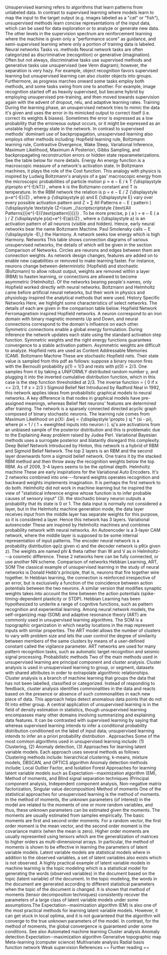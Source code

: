 Unsupervised learning refers to algorithms that learn patterns from
unlabeled data. In contrast to supervised learning where models learn to
map the input to the target output (e.g. images labeled as a \"cat\" or
\"fish\"), unsupervised methods learn concise representations of the
input data, which can be used for data exploration or to analyze or
generate new data. The other levels in the supervision spectrum are
reinforcement learning where the machine is given only a \"performance
score\" as guidance, and semi-supervised learning where only a portion
of training data is labeled. Neural networks Tasks vs. methods Neural
network tasks are often categorized as discriminative (recognition) or
generative (imagination). Often but not always, discriminative tasks use
supervised methods and generative tasks use unsupervised (see Venn
diagram); however, the separation is very hazy. For example, object
recognition favors supervised learning but unsupervised learning can
also cluster objects into groups. Furthermore, as progress marches
onward some tasks employ both methods, and some tasks swing from one to
another. For example, image recognition started off as heavily
supervised, but became hybrid by employing unsupervised pre-training,
and then moved towards supervision again with the advent of dropout,
relu, and adaptive learning rates. Training During the learning phase,
an unsupervised network tries to mimic the data it\'s given and uses the
error in its mimicked output to correct itself (i.e. correct its weights
& biases). Sometimes the error is expressed as a low probability that
the erroneous output occurs, or it might be expressed as an unstable
high energy state in the network. In contrast to supervised methods\'
dominant use of backpropagation, unsupervised learning also employs
other methods including: Hopfield learning rule, Boltzmann learning
rule, Contrastive Divergence, Wake Sleep, Variational Inference, Maximum
Likelihood, Maximum A Posteriori, Gibbs Sampling, and backpropagating
reconstruction errors or hidden state reparameterizations. See the table
below for more details. Energy An energy function is a macroscopic
measure of a network\'s activation state. In Boltzmann machines, it
plays the role of the Cost function. This analogy with physics is
inspired by Ludwig Boltzmann\'s analysis of a gas\' macroscopic energy
from the microscopic probabilities of particle motion p ∝ e − E / k T
{\\displaystyle p\\propto e\^{-E/kT}} , where k is the Boltzmann
constant and T is temperature. In the RBM network the relation is p = e
− E / Z {\\displaystyle p=e\^{-E}/Z} , where p {\\displaystyle p} and E
{\\displaystyle E} vary over every possible activation pattern and Z = ∑
All Patterns e − E ( pattern ) {\\displaystyle \\textstyle {Z=\\sum
\_{\\scriptscriptstyle {\\text{All
Patterns}}}e\^{-E({\\text{pattern}})}}} . To be more precise, p ( a ) =
e − E ( a ) / Z {\\displaystyle p(a)=e\^{-E(a)}/Z} , where a
{\\displaystyle a} is an activation pattern of all neurons (visible and
hidden). Hence, early neural networks bear the name Boltzmann Machine.
Paul Smolensky calls − E {\\displaystyle -E\\,} the Harmony. A network
seeks low energy which is high Harmony. Networks This table shows
connection diagrams of various unsupervised networks, the details of
which will be given in the section Comparison of Networks. Circles are
neurons and edges between them are connection weights. As network design
changes, features are added on to enable new capabilities or removed to
make learning faster. For instance, neurons change between deterministic
(Hopfield) and stochastic (Boltzmann) to allow robust output, weights
are removed within a layer (RBM) to hasten learning, or connections are
allowed to become asymmetric (Helmholtz). Of the networks bearing
people\'s names, only Hopfield worked directly with neural networks.
Boltzmann and Helmholtz came before artificial neural networks, but
their work in physics and physiology inspired the analytical methods
that were used. History Specific Networks Here, we highlight some
characteristics of select networks. The details of each are given in the
comparison table below. Hopfield Network Ferromagnetism inspired
Hopfield networks. A neuron correspond to an iron domain with binary
magnetic moments Up and Down, and neural connections correspond to the
domain\'s influence on each other. Symmetric connections enable a global
energy formulation. During inference the network updates each state
using the standard activation step function. Symmetric weights and the
right energy functions guarantees convergence to a stable activation
pattern. Asymmetric weights are difficult to analyze. Hopfield nets are
used as Content Addressable Memories (CAM). Boltzmann Machine These are
stochastic Hopfield nets. Their state value is sampled from this pdf as
follows: suppose a binary neuron fires with the Bernoulli probability
p(1) = 1/3 and rests with p(0) = 2/3. One samples from it by taking a
UNIFORMLY distributed random number y, and plugging it into the inverted
cumulative distribution function, which in this case is the step
function thresholded at 2/3. The inverse function = { 0 if x \<= 2/3, 1
if x \> 2/3 } Sigmoid Belief Net Introduced by Radford Neal in 1992,
this network applies ideas from probabilistic graphical models to neural
networks. A key difference is that nodes in graphical models have
pre-assigned meanings, whereas Belief Net neurons\' features are
determined after training. The network is a sparsely connected directed
acyclic graph composed of binary stochastic neurons. The learning rule
comes from Maximum Likelihood on p(X): Δwij ∝ {\\displaystyle \\propto }
sj \* (si - pi), where pi = 1 / ( 1 + eweighted inputs into neuron i ).
sj\'s are activations from an unbiased sample of the posterior
distribution and this is problematic due to the Explaining Away problem
raised by Judea Perl. Variational Bayesian methods uses a surrogate
posterior and blatantly disregard this complexity. Deep Belief Network
Introduced by Hinton, this network is a hybrid of RBM and Sigmoid Belief
Network. The top 2 layers is an RBM and the second layer downwards form
a sigmoid belief network. One trains it by the stacked RBM method and
then throw away the recognition weights below the top RBM. As of 2009,
3-4 layers seems to be the optimal depth. Helmholtz machine These are
early inspirations for the Variational Auto Encoders. It\'s 2 networks
combined into one---forward weights operates recognition and backward
weights implements imagination. It is perhaps the first network to do
both. Helmholtz did not work in machine learning but he inspired the
view of \"statistical inference engine whose function is to infer
probable causes of sensory input\" (3). the stochastic binary neuron
outputs a probability that its state is 0 or 1. The data input is
normally not considered a layer, but in the Helmholtz machine generation
mode, the data layer receives input from the middle layer has separate
weights for this purpose, so it is considered a layer. Hence this
network has 3 layers. Variational autoencoder These are inspired by
Helmholtz machines and combines probability network with neural
networks. An Autoencoder is a 3-layer CAM network, where the middle
layer is supposed to be some internal representation of input patterns.
The encoder neural network is a probability distribution qφ(z given x)
and the decoder network is pθ(x given z). The weights are named phi &
theta rather than W and V as in Helmholtz---a cosmetic difference. These
2 networks here can be fully connected, or use another NN scheme.
Comparison of networks Hebbian Learning, ART, SOM The classical example
of unsupervised learning in the study of neural networks is Donald
Hebb\'s principle, that is, neurons that fire together wire together. In
Hebbian learning, the connection is reinforced irrespective of an error,
but is exclusively a function of the coincidence between action
potentials between the two neurons. A similar version that modifies
synaptic weights takes into account the time between the action
potentials (spike-timing-dependent plasticity or STDP). Hebbian Learning
has been hypothesized to underlie a range of cognitive functions, such
as pattern recognition and experiential learning. Among neural network
models, the self-organizing map (SOM) and adaptive resonance theory
(ART) are commonly used in unsupervised learning algorithms. The SOM is
a topographic organization in which nearby locations in the map
represent inputs with similar properties. The ART model allows the
number of clusters to vary with problem size and lets the user control
the degree of similarity between members of the same clusters by means
of a user-defined constant called the vigilance parameter. ART networks
are used for many pattern recognition tasks, such as automatic target
recognition and seismic signal processing. Probabilistic methods Two of
the main methods used in unsupervised learning are principal component
and cluster analysis. Cluster analysis is used in unsupervised learning
to group, or segment, datasets with shared attributes in order to
extrapolate algorithmic relationships. Cluster analysis is a branch of
machine learning that groups the data that has not been labelled,
classified or categorized. Instead of responding to feedback, cluster
analysis identifies commonalities in the data and reacts based on the
presence or absence of such commonalities in each new piece of data.
This approach helps detect anomalous data points that do not fit into
either group. A central application of unsupervised learning is in the
field of density estimation in statistics, though unsupervised learning
encompasses many other domains involving summarizing and explaining data
features. It can be contrasted with supervised learning by saying that
whereas supervised learning intends to infer a conditional probability
distribution conditioned on the label of input data; unsupervised
learning intends to infer an a priori probability distribution .
Approaches Some of the most common algorithms used in unsupervised
learning include: (1) Clustering, (2) Anomaly detection, (3) Approaches
for learning latent variable models. Each approach uses several methods
as follows: Clustering methods include: hierarchical clustering,
k-means, mixture models, DBSCAN, and OPTICS algorithm Anomaly detection
methods include: Local Outlier Factor, and Isolation Forest Approaches
for learning latent variable models such as Expectation--maximization
algorithm (EM), Method of moments, and Blind signal separation
techniques (Principal component analysis, Independent component
analysis, Non-negative matrix factorization, Singular value
decomposition) Method of moments One of the statistical approaches for
unsupervised learning is the method of moments. In the method of
moments, the unknown parameters (of interest) in the model are related
to the moments of one or more random variables, and thus, these unknown
parameters can be estimated given the moments. The moments are usually
estimated from samples empirically. The basic moments are first and
second order moments. For a random vector, the first order moment is the
mean vector, and the second order moment is the covariance matrix (when
the mean is zero). Higher order moments are usually represented using
tensors which are the generalization of matrices to higher orders as
multi-dimensional arrays. In particular, the method of moments is shown
to be effective in learning the parameters of latent variable models.
Latent variable models are statistical models where in addition to the
observed variables, a set of latent variables also exists which is not
observed. A highly practical example of latent variable models in
machine learning is the topic modeling which is a statistical model for
generating the words (observed variables) in the document based on the
topic (latent variable) of the document. In the topic modeling, the
words in the document are generated according to different statistical
parameters when the topic of the document is changed. It is shown that
method of moments (tensor decomposition techniques) consistently recover
the parameters of a large class of latent variable models under some
assumptions.The Expectation--maximization algorithm (EM) is also one of
the most practical methods for learning latent variable models. However,
it can get stuck in local optima, and it is not guaranteed that the
algorithm will converge to the true unknown parameters of the model. In
contrast, for the method of moments, the global convergence is
guaranteed under some conditions. See also Automated machine learning
Cluster analysis Anomaly detection Expectation--maximization algorithm
Generative topographic map Meta-learning (computer science) Multivariate
analysis Radial basis function network Weak supervision References ==
Further reading ==
